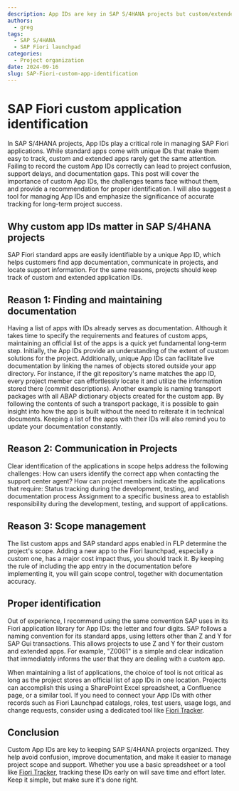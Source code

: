 ```yaml
---
description: App IDs are key in SAP S/4HANA projects but custom/extended SAP Fiori apps often lack clear IDs
authors:
  - greg
tags:
  - SAP S/4HANA
  - SAP Fiori launchpad
categories:
  - Project organization
date: 2024-09-16
slug: SAP-Fiori-custom-app-identification
---
```


# SAP Fiori custom application identification

In SAP S/4HANA projects, App IDs play a critical role in managing SAP Fiori applications. While standard apps come with unique IDs that make them easy to track, custom and extended apps rarely get the same attention. <!-- more -->Failing to record the custom App IDs correctly can lead to project confusion, support delays, and documentation gaps. This post will cover the importance of custom App IDs, the challenges teams face without them, and provide a recommendation for proper identification. I will also suggest a tool for managing App IDs and emphasize the significance of accurate tracking for long-term project success.

## Why custom app IDs matter in SAP S/4HANA projects

SAP Fiori standard apps are easily identifiable by a unique App ID, which helps customers find app documentation, communicate in projects, and locate support information. For the same reasons, projects should keep track of custom and extended application IDs.

## Reason 1: Finding and maintaining documentation

Having a list of apps with IDs already serves as documentation. Although it takes time to specify the requirements and features of custom apps, maintaining an official list of the apps is a quick yet fundamental long-term step. Initially, the App IDs provide an understanding of the extent of custom solutions for the project. Additionally, unique App IDs can facilitate live documentation by linking the names of objects stored outside your app directory. For instance, if the git repository's name matches the app ID, every project member can effortlessly locate it and utilize the information stored there (commit descriptions).
Another example is naming transport packages with all ABAP dictionary objects created for the custom app. By following the contents of such a transport package, it is possible to gain insight into how the app is built without the need to reiterate it in technical documents. Keeping a list of the apps with their IDs will also remind you to update your documentation constantly.

## Reason 2: Communication in Projects
Clear identification of the applications in scope helps address the following challenges: How can users identify the correct app when contacting the support center agent? How can project members indicate the applications that require: Status tracking during the development, testing, and documentation process Assignment to a specific business area to establish responsibility during the development, testing, and support of applications.

## Reason 3: Scope management
The list custom apps and SAP standard apps enabled in FLP determine the project's scope. Adding a new app to the Fiori launchpad, especially a custom one, has a major cost impact thus, you should track it. By keeping the rule of including the app entry in the documentation before implementing it, you will gain scope control, together with documentation accuracy.

## Proper identification

Out of experience, I recommend using the same convention SAP uses in its Fiori application library for App IDs: the letter and four digits. SAP follows a naming convention for its standard apps, using letters other than Z and Y for SAP Gui transactions. This allows projects to use Z and Y for their custom and extended apps. For example, "Z0061" is a simple and clear indication that immediately informs the user that they are dealing with a custom app.

When maintaining a list of applications, the choice of tool is not critical as long as the project stores an official list of app IDs in one location. Projects can accomplish this using a SharePoint Excel spreadsheet, a Confluence page, or a similar tool. If you need to connect your App IDs with other records such as Fiori Launchpad catalogs, roles, test users, usage logs, and change requests, consider using a dedicated tool like [Fiori Tracker](https://fioritracker.org).

## Conclusion

Custom App IDs are key to keeping SAP S/4HANA projects organized. They help avoid confusion, improve documentation, and make it easier to manage project scope and support. Whether you use a basic spreadsheet or a tool like [Fiori Tracker](https://fioritracker.org), tracking these IDs early on will save time and effort later. Keep it simple, but make sure it's done right.
